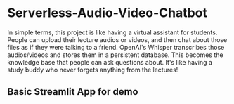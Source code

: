 # Serverless-Audio-Video-Chatbot

In simple terms, this project is like having a virtual assistant for students. People can upload their lecture audios or videos, and then chat about those files as if they were talking to a friend. OpenAI's Whisper transcribes those audios/videos and stores them in a persistent database. This becomes the knowledge base that people can ask questions about. It's like having a study buddy who never forgets anything from the lectures!

## Basic Streamlit App for demo

